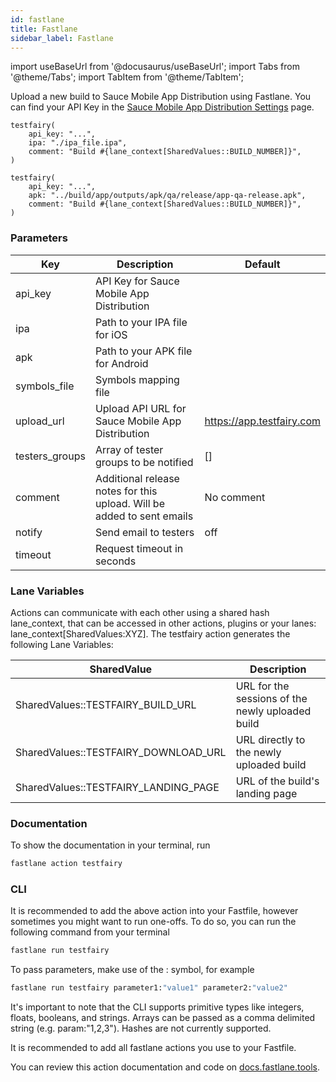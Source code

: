 ```yaml
---
id: fastlane
title: Fastlane
sidebar_label: Fastlane
---
```


import useBaseUrl from '@docusaurus/useBaseUrl';
import Tabs from '@theme/Tabs';
import TabItem from '@theme/TabItem';

Upload a new build to Sauce Mobile App Distribution using Fastlane. You can find your API Key in the [Sauce Mobile App Distribution Settings](https://app.testfairy.com/settings/) page.

```
testfairy(
    api_key: "...",
    ipa: "./ipa_file.ipa",
    comment: "Build #{lane_context[SharedValues::BUILD_NUMBER]}",
)
```

```
testfairy(
    api_key: "...",
    apk: "../build/app/outputs/apk/qa/release/app-qa-release.apk",
    comment: "Build #{lane_context[SharedValues::BUILD_NUMBER]}",
)
```

### Parameters

| Key            | 	Description                                                              | Default                      |
|----------------|---------------------------------------------------------------------------|------------------------------|
| api_key        | API Key for Sauce Mobile App Distribution                                                     |                              |
| ipa            | 	Path to your IPA file for iOS	                                           |                              |
| apk            | 	Path to your APK file for Android	                                       |                              |
| symbols_file   | 	Symbols mapping file	                                                    |                              |
| upload_url     | 	Upload API URL for Sauce Mobile App Distribution	                                            | https://app.testfairy.com |
| testers_groups | 	Array of tester groups to be notified	                                   | []                           |
| comment        | 	Additional release notes for this upload. Will be added to sent emails 	 | No comment                   |
| notify         | 	Send email to testers	                                                   | off                          |
| timeout        | 	Request timeout in seconds                                               |                              |

### Lane Variables

Actions can communicate with each other using a shared hash lane_context, that can be accessed in other actions, plugins or your lanes: lane_context[SharedValues:XYZ]. The testfairy action generates the following Lane Variables:

| SharedValue                          | Description                                      |
|--------------------------------------|--------------------------------------------------|
| SharedValues::TESTFAIRY_BUILD_URL    | URL for the sessions of the newly uploaded build |
| SharedValues::TESTFAIRY_DOWNLOAD_URL | URL directly to the newly uploaded build         |
| SharedValues::TESTFAIRY_LANDING_PAGE | URL of the build's landing page                  |

### Documentation

To show the documentation in your terminal, run

```bash
fastlane action testfairy
```

### CLI

It is recommended to add the above action into your Fastfile, however sometimes you might want to run one-offs. To do so, you can run the following command from your terminal

```bash
fastlane run testfairy
```

To pass parameters, make use of the : symbol, for example

```bash
fastlane run testfairy parameter1:"value1" parameter2:"value2"
```

It's important to note that the CLI supports primitive types like integers, floats, booleans, and strings. Arrays can be passed as a comma delimited string (e.g. param:"1,2,3"). Hashes are not currently supported.

It is recommended to add all fastlane actions you use to your Fastfile.

You can review this action documentation and code on [docs.fastlane.tools](https://docs.fastlane.tools/actions/testfairy/).
